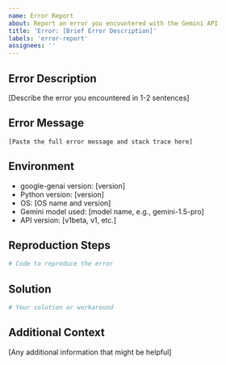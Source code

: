 ```yaml
---
name: Error Report
about: Report an error you encountered with the Gemini API
title: 'Error: [Brief Error Description]'
labels: 'error-report'
assignees: ''
---
```


## Error Description

[Describe the error you encountered in 1-2 sentences]

## Error Message

```
[Paste the full error message and stack trace here]
```

## Environment

- google-genai version: [version]
- Python version: [version]
- OS: [OS name and version]
- Gemini model used: [model name, e.g., gemini-1.5-pro]
- API version: [v1beta, v1, etc.]

## Reproduction Steps

```python
# Code to reproduce the error
```

## Solution

```python
# Your solution or workaround
```

## Additional Context

[Any additional information that might be helpful]